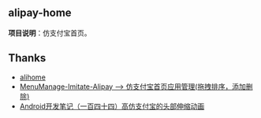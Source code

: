 ## alipay-home
**项目说明**：仿支付宝首页。


## Thanks
- [alihome](https://github.com/taixiang/alihome)
- [MenuManage-Imitate-Alipay --> 仿支付宝首页应用管理(拖拽排序，添加删除)](https://github.com/ywanhzy/MenuManage-Imitate-Alipay)
- [Android开发笔记（一百四十四）高仿支付宝的头部伸缩动画](https://blog.csdn.net/aqi00/article/details/72621176)